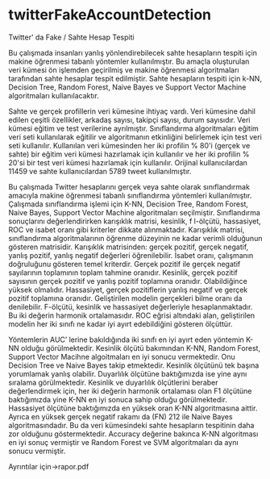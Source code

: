 # twitterFakeAccountDetection

Twitter' da Fake / Sahte Hesap Tespiti

Bu çalışmada insanları yanlış yönlendirebilecek sahte hesapların tespiti için makine öğrenmesi tabanlı yöntemler kullanılmıştır. Bu amaçla oluşturulan veri kümesi ön işlemden geçirilmiş ve makine öğrenmesi algoritmaları tarafından sahte hesaplar tespit edilmiştir. Sahte hesapların tespiti için k-NN, Decision Tree, Random Forest, Naive Bayes ve Support Vector Machine algoritmaları kullanılacaktır.

Sahte ve gerçek profillerin veri kümesine ihtiyaç vardı. Veri kümesine dahil edilen çeşitli özellikler, arkadaş sayısı, takipçi sayısı, durum sayısıdır. Veri kümesi eğitim ve test verilerine ayrılmıştır. Sınıflandırma algoritmaları eğitim veri seti kullanılarak eğitilir ve algoritmanın etkinliğini belirlemek için test veri seti kullanılır. Kullanılan veri kümesinden her iki profilin % 80'i (gerçek ve sahte) bir eğitim veri kümesi hazırlamak için kullanılır ve her iki profilin % 20'si bir test veri kümesi hazırlamak için kullanılır. Orijinal kullanıcılardan 11459 ve sahte kullanıcılardan 5789 tweet kullanılmıştır.

Bu çalışmada Twitter hesaplarını gerçek veya sahte olarak sınıflandırmak amacıyla makine öğrenmesi tabanlı sınıflandırma yöntemleri kullanılmıştır. Çalışmada sınıflandırma işlemi için K-NN, Decision Tree, Random Forest, Naive Bayes, Support Vector Machine algoritmaları seçilmiştir. Sınıflandırma sonuçlarını değerlendirirken karışıklık matrisi, kesinlik, f l-ölçütü, hassasiyet, ROC ve isabet oranı gibi kriterler dikkate alınmaktadır. Karışıklık matrisi, sınıflandırma algoritmalarının öğrenme düzeyinin ne kadar verimli olduğunun gösteren matrisidir. Karışıklık matrisinden: gerçek pozitif, gerçek negatif, yanlış pozitif, yanlış negatif değerleri öğrenilebilir. İsabet oranı, çalışmanın doğruluğunu gösteren temel kriterdir. Gerçek pozitif ile gerçek negatif sayılarının toplamının toplam tahmine oranıdır. Kesinlik, gerçek pozitif sayısının gerçek pozitif ve yanlış pozitif toplamına oranıdır. Olabildiğince yüksek olmalıdır. Hassasiyet, gerçek pozitiflerin yanlış negatif ve gerçek pozitif toplamına oranıdır. Geliştirilen modelin gerçekleri bilme oranı da denilebilir. F-ölçütü, kesinlik ve hassasiyet değerleriyle hesaplanmaktadır. Bu iki değerin harmonik ortalamasıdır. ROC eğrisi altındaki alan, geliştirilen modelin her iki sınıfı ne kadar iyi ayırt edebildiğini gösteren ölçüttür.

Yöntemlerin AUC’ lerine bakıldığında iki sınıfı en iyi ayırt eden yöntemin K-NN olduğu görülmektedir. Kesinlik ölçütü bakımından K-NN, Random Forest, Support Vector Macihne algoitmaları en iyi sonucu vermektedir. Onu Decision Tree ve Naive Bayes takip etmektedir. Kesinlik ölçütünü tek başına yorumlamak yanlış olabilir. Duyarlılık ölçütüne baktığımızda ise yine aynı sıralama görülmektedir. Kesinlik ve duyarlılık ölçütlerini beraber değerlendirmek için, her iki değerin harmonik ortalaması olan F1 ölçütüne baktığımızda yine K-NN en iyi sonuca sahip olduğu görülmektedir. Hassasiyet ölçütüne baktığımızda en yüksek oran K-NN algoritmasına aittir. Ayrıca en yüksek gerçek negatif rakamı da (FN) 212 ile Naive Bayes algoritmasındadır. Bu da veri kümesindeki sahte hesapların tespitinin daha zor olduğunu göstermektedir. Accuracy değerine bakınca K-NN algoritması en iyi sonuç vermiştir ve Random Forest ve SVM algoritmaları da aynı sonucu vermiştir.

Ayrıntılar için->rapor.pdf
